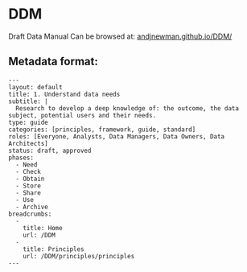 # DDM
Draft Data Manual Can be browsed at: [andjnewman.github.io/DDM/](http://andjnewman.github.io/DDM/)

## Metadata format:

```
---
layout: default
title: 1. Understand data needs
subtitle: |
  Research to develop a deep knowledge of: the outcome, the data subject, potential users and their needs.
type: guide
categories: [principles, framework, guide, standard]
roles: [Everyone, Analysts, Data Managers, Data Owners, Data Architects]
status: draft, approved
phases:
  - Need
  - Check
  - Obtain
  - Store
  - Share
  - Use
  - Archive
breadcrumbs:
  -
    title: Home
    url: /DDM
  -
    title: Principles
    url: /DDM/principles/principles
---
```
